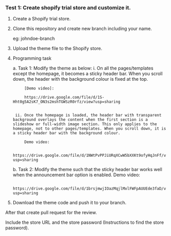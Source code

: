 ### Test 1: Create shopify trial store and customize it.

1. Create a Shopify trial store.

2. Clone this repository and create new branch including your name.

    eg: johndoe-branch

3. Upload the theme file to the Shopify store.

4. Programming task

    a. Task 1: Modify the theme as below:
        i. On all the pages/templates except the homepage, it becomes a sticky header bar. When you scroll down, the header with the background colour is fixed at the top.

            [Demo video]:
            
            https://drive.google.com/file/d/1S-Hht0g5A2sK7_ON3s2mshTGWSzR0rfz/view?usp=sharing
            

        ii. Once the homepage is loaded, the header bar with transparent background overlays the content when the first section is a slideshow or full-width image section. This only applies to the homepage, not to other pages/templates. When you scroll down, it is a sticky header bar with the background colour.

            Demo video:

            https://drive.google.com/file/d/1NWtPvPPJiURqXCwW5bXXKt9ofyHqJnFf/view?usp=sharing
            

    b. Task 2: Modify the theme such that the sticky header bar works well when the announcement bar option is enabled.
        Demo video:
        
        https://drive.google.com/file/d/1brsjmwjIOazMqjlMxlFWFpAUUEde3faD/view?usp=sharing

5. Download the theme code and push it to your branch. 

After that create pull request for the review.

Include the store URL and the store password (Instructions to find the store password).

